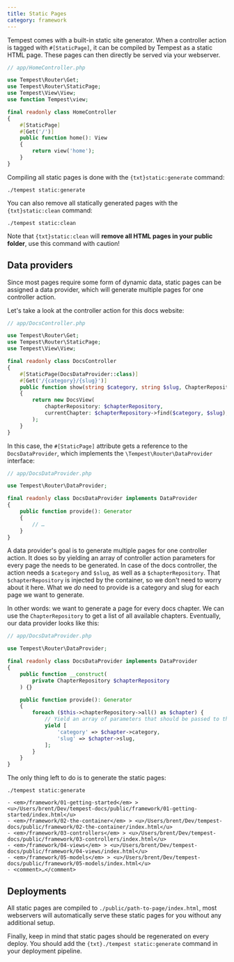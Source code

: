 ```yaml
---
title: Static Pages
category: framework
---
```


Tempest comes with a built-in static site generator. When a controller action is tagged with `#[StaticPage]`, it can be compiled by Tempest as a static HTML page. These pages can then directly be served via your webserver.

```php
// app/HomeController.php

use Tempest\Router\Get;
use Tempest\Router\StaticPage;
use Tempest\View\View;
use function Tempest\view;

final readonly class HomeController
{
    #[StaticPage]
    #[Get('/')]
    public function home(): View
    {
        return view('home');
    }
}
```

Compiling all static pages is done with the `{txt}static:generate` command:

```
./tempest static:generate
```

You can also remove all statically generated pages with the `{txt}static:clean` command:

```
./tempest static:clean
```

Note that `{txt}static:clean` will **remove all HTML pages in your public folder**, use this command with caution!

## Data providers

Since most pages require some form of dynamic data, static pages can be assigned a data provider, which will generate multiple pages for one controller action.

Let's take a look at the controller action for this docs website:

```php
// app/DocsController.php

use Tempest\Router\Get;
use Tempest\Router\StaticPage;
use Tempest\View\View;

final readonly class DocsController
{
    #[StaticPage(DocsDataProvider::class)]
    #[Get('/{category}/{slug}')]
    public function show(string $category, string $slug, ChapterRepository $chapterRepository): View
    {
        return new DocsView(
            chapterRepository: $chapterRepository,
            currentChapter: $chapterRepository->find($category, $slug),
        );
    }
}
```

In this case, the `#[StaticPage]` attribute gets a reference to the `DocsDataProvider`, which implements the `\Tempest\Router\DataProvider` interface:

```php
// app/DocsDataProvider.php

use Tempest\Router\DataProvider;

final readonly class DocsDataProvider implements DataProvider
{
    public function provide(): Generator
    {
        // …
    }
}
```

A data provider's goal is to generate multiple pages for one controller action. It does so by yielding an array of controller action parameters for every page the needs to be generated. In case of the docs controller, the action needs a `$category` and `$slug`, as well as a `$chapterRepository`. That `$chapterRepository` is injected by the container, so we don't need to worry about it here. What we _do_ need to provide is a category and slug for each page we want to generate.

In other words: we want to generate a page for every docs chapter. We can use the `ChapterRepository` to get a list of all available chapters. Eventually, our data provider looks like this:

```php
// app/DocsDataProvider.php

use Tempest\Router\DataProvider;

final readonly class DocsDataProvider implements DataProvider
{
    public function __construct(
        private ChapterRepository $chapterRepository
    ) {}

    public function provide(): Generator
    {
        foreach ($this->chapterRepository->all() as $chapter) {
            // Yield an array of parameters that should be passed to the controller action,
            yield [
                'category' => $chapter->category,
                'slug' => $chapter->slug,
            ];
        }
    }
}
```

The only thing left to do is to generate the static pages:

```console
./tempest static:generate

- <em>/framework/01-getting-started</em> > <u>/Users/brent/Dev/tempest-docs/public/framework/01-getting-started/index.html</u>
- <em>/framework/02-the-container</em> > <u>/Users/brent/Dev/tempest-docs/public/framework/02-the-container/index.html</u>
- <em>/framework/03-controllers</em> > <u>/Users/brent/Dev/tempest-docs/public/framework/03-controllers/index.html</u>
- <em>/framework/04-views</em> > <u>/Users/brent/Dev/tempest-docs/public/framework/04-views/index.html</u>
- <em>/framework/05-models</em> > <u>/Users/brent/Dev/tempest-docs/public/framework/05-models/index.html</u>
- <comment>…</comment>
```

## Deployments

All static pages are compiled to `./public/path-to-page/index.html`, most webservers will automatically serve these static pages for you without any additional setup.

Finally, keep in mind that static pages should be regenerated on every deploy. You should add the `{txt}./tempest static:generate` command in your deployment pipeline.
